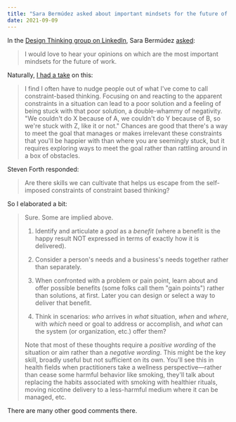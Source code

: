 ```yaml
---
title: "Sara Bermúdez asked about important mindsets for the future of work"
date: 2021-09-09
---
```


In the [Design Thinking group on LinkedIn](https://www.linkedin.com/groups/37821/), Sara Bermúdez [asked](https://www.linkedin.com/feed/update/urn%3Ali%3Aactivity%3A6841731698523291648/):

> I would love to hear your opinions on which are the most important mindsets for the future of work.

Naturally, [I had a take](https://www.linkedin.com/feed/update/urn:li:groupPost:37821-6841721798678212608?commentUrn=urn%3Ali%3Acomment%3A%28groupPost%3A37821-6841721798678212608%2C6841756174824669184%29) on this:

> I find I often have to nudge people out of what I've come to call constraint-based thinking. Focusing on and reacting to the apparent constraints in a situation can lead to a poor solution and a feeling of being stuck with that poor solution, a double-whammy of negativity. "We couldn't do X because of A, we couldn't do Y because of B, so we're stuck with Z, like it or not." Chances are good that there's a way to meet the goal that manages or makes irrelevant these constraints that you'll be happier with than where you are seemingly stuck, but it requires exploring ways to meet the goal rather than rattling around in a box of obstacles.

Steven Forth responded:

> Are there skills we can cultivate that helps us escape from the self-imposed constraints of constraint based thinking?

So I elaborated a bit:

> Sure. Some are implied above.  
>   
> 1) Identify and articulate a _goal_ as a _benefit_ (where a benefit is the happy result NOT expressed in terms of exactly how it is delivered).  
>   
> 2) Consider a person's needs and a business's needs together rather than separately.  
>   
> 3) When confronted with a problem or pain point, learn about and offer possible benefits (some folks call them "gain points") rather than solutions, at first. Later you can design or select a way to deliver that benefit.  
>   
> 4) Think in scenarios: _who_ arrives in _what_ situation, _when_ and _where_, with _which_ need or goal to address or accomplish, and _what_ can the system (or organization, etc.) offer them?  
>   
> Note that most of these thoughts require a _positive wording_ of the situation or aim rather than a _negative wording_. This might be the key skill, broadly useful but not sufficient on its own. You'll see this in health fields when practitioners take a wellness perspective—rather than cease some harmful behavior like smoking, they'll talk about replacing the habits associated with smoking with healthier rituals, moving nicotine delivery to a less-harmful medium where it can be managed, etc.

There are many other good comments there.
